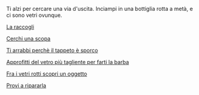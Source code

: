 Ti alzi per cercare una via d'uscita.
Inciampi in una bottiglia rotta a metà, e ci sono vetri ovunque.

[La raccogli](raccogli/raccogli.md)

[Cerchi una scopa](cerca/cerca-scopa.md)

[Ti arrabbi perchè il tappeto è sporco](arrabbi/arrabbi.md)

[Approfitti del vetro più tagliente per farti la barba](barba/barba.md)

[Fra i vetri rotti scopri un oggetto](scopri-oggetto/scopri-oggetto.md)

[Provi a ripararla](riparare/ripari.md)
